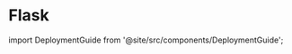 # Flask

import DeploymentGuide from '@site/src/components/DeploymentGuide';

<DeploymentGuide
  repo="letsdiscodev/example-flask-site"
  exampleProjectName="my-flask-site"
/>
